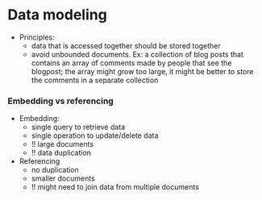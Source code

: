 # Data modeling

- Principles:
    - data that is accessed together should be stored together
    - avoid unbounded documents. Ex: a collection of blog posts that contains an array of comments made by people that see the blogpost; the array might grow too large, it might be better to store the comments in a separate collection

### Embedding vs referencing
- Embedding:
    - single query to retrieve data
    - single operation to update/delete data
    - !! large documents
    - !! data duplication
- Referencing
    - no duplication
    - smaller documents
    - !! might need to join data from multiple documents